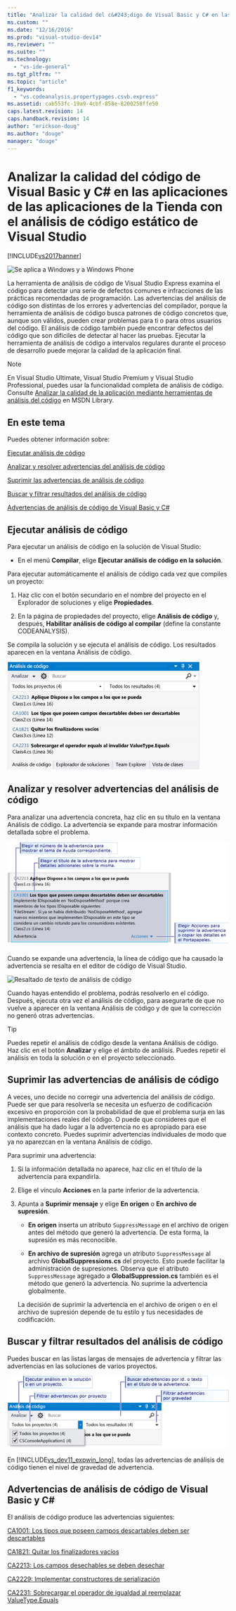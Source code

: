 ```yaml
---
title: "Analizar la calidad del c&#243;digo de Visual Basic y C# en las aplicaciones de las aplicaciones de la Tienda con el an&#225;lisis de c&#243;digo est&#225;tico de Visual Studio | Microsoft Docs"
ms.custom: ""
ms.date: "12/16/2016"
ms.prod: "visual-studio-dev14"
ms.reviewer: ""
ms.suite: ""
ms.technology: 
  - "vs-ide-general"
ms.tgt_pltfrm: ""
ms.topic: "article"
f1_keywords: 
  - "vs.codeanalysis.propertypages.csvb.express"
ms.assetid: cab553fc-19a9-4cbf-858e-8200258ffe50
caps.latest.revision: 14
caps.handback.revision: 14
author: "erickson-doug"
ms.author: "douge"
manager: "douge"
---
```

# Analizar la calidad del c&#243;digo de Visual Basic y C# en las aplicaciones de las aplicaciones de la Tienda con el an&#225;lisis de c&#243;digo est&#225;tico de Visual Studio
[!INCLUDE[vs2017banner](../code-quality/includes/vs2017banner.md)]

![Se aplica a Windows y a Windows Phone](../debugger/media/windows_and_phone_content.png "windows\_and\_phone\_content")  
  
 La herramienta de análisis de código de Visual Studio Express examina el código para detectar una serie de defectos comunes e infracciones de las prácticas recomendadas de programación.  Las advertencias del análisis de código son distintas de los errores y advertencias del compilador, porque la herramienta de análisis de código busca patrones de código concretos que, aunque son válidos, pueden crear problemas para ti o para otros usuarios del código.  El análisis de código también puede encontrar defectos del código que son difíciles de detectar al hacer las pruebas.  Ejecutar la herramienta de análisis de código a intervalos regulares durante el proceso de desarrollo puede mejorar la calidad de la aplicación final.  
  
> [!NOTE]
>  En Visual Studio Ultimate, Visual Studio Premium y Visual Studio Professional, puedes usar la funcionalidad completa de análisis de código.  Consulte [Analizar la calidad de la aplicación mediante herramientas de análisis del código](http://msdn.microsoft.com/es-es/library/dd264897.aspx) en MSDN Library.  
  
## En este tema  
 Puedes obtener información sobre:  
  
 [Ejecutar análisis de código](../test/analyze-visual-basic-and-csharp-code-quality-in-store-apps-using-visual-studio-static-code-analysis.md#BKMK_Run)  
  
 [Analizar y resolver advertencias del análisis de código](../test/analyze-visual-basic-and-csharp-code-quality-in-store-apps-using-visual-studio-static-code-analysis.md#BKMK_Analyze)  
  
 [Suprimir las advertencias de análisis de código](../test/analyze-visual-basic-and-csharp-code-quality-in-store-apps-using-visual-studio-static-code-analysis.md#BKMK_Suppress)  
  
 [Buscar y filtrar resultados del análisis de código](../test/analyze-visual-basic-and-csharp-code-quality-in-store-apps-using-visual-studio-static-code-analysis.md#BKMK_Search)  
  
 [Advertencias de análisis de código de Visual Basic y C#](../test/analyze-visual-basic-and-csharp-code-quality-in-store-apps-using-visual-studio-static-code-analysis.md#BKMK_Warnings)  
  
##  <a name="BKMK_Run"></a> Ejecutar análisis de código  
 Para ejecutar un análisis de código en la solución de Visual Studio:  
  
-   En el menú **Compilar**, elige **Ejecutar análisis de código en la solución**.  
  
 Para ejecutar automáticamente el análisis de código cada vez que compiles un proyecto:  
  
1.  Haz clic con el botón secundario en el nombre del proyecto en el Explorador de soluciones y elige **Propiedades**.  
  
2.  En la página de propiedades del proyecto, elige **Análisis de código** y, después, **Habilitar análisis de código al compilar** \(define la constante CODEANALYSIS\).  
  
 Se compila la solución y se ejecuta el análisis de código.  Los resultados aparecen en la ventana Análisis de código.  
  
 ![Ventana Análisis de código](../test/media/ca_managed_collapsed.png "CA\_Managed\_Collapsed")  
  
##  <a name="BKMK_Analyze"></a> Analizar y resolver advertencias del análisis de código  
 Para analizar una advertencia concreta, haz clic en su título en la ventana Análisis de código.  La advertencia se expande para mostrar información detallada sobre el problema.  
  
 ![Advertencia de análisis de código expandido](../test/media/ca_managed_callouts.png "CA\_Managed\_Callouts")  
  
 Cuando se expande una advertencia, la línea de código que ha causado la advertencia se resalta en el editor de código de Visual Studio.  
  
 ![Resaltado de texto de análisis de código](../test/media/ca_managed_sourceline.png "CA\_Managed\_SourceLine")  
  
 Cuando hayas entendido el problema, podrás resolverlo en el código.  Después, ejecuta otra vez el análisis de código, para asegurarte de que no vuelve a aparecer en la ventana Análisis de código y de que la corrección no generó otras advertencias.  
  
> [!TIP]
>  Puedes repetir el análisis de código desde la ventana Análisis de código.  Haz clic en el botón **Analizar** y elige el ámbito de análisis.  Puedes repetir el análisis en toda la solución o en el proyecto seleccionado.  
  
##  <a name="BKMK_Suppress"></a> Suprimir las advertencias de análisis de código  
 A veces, uno decide no corregir una advertencia del análisis de código.  Puede ser que para resolverla se necesita un esfuerzo de codificación excesivo en proporción con la probabilidad de que el problema surja en las implementaciones reales del código.  O puede que consideres que el análisis que ha dado lugar a la advertencia no es apropiado para ese contexto concreto.  Puedes suprimir advertencias individuales de modo que ya no aparezcan en la ventana Análisis de código.  
  
 Para suprimir una advertencia:  
  
1.  Si la información detallada no aparece, haz clic en el título de la advertencia para expandirla.  
  
2.  Elige el vínculo **Acciones** en la parte inferior de la advertencia.  
  
3.  Apunta a **Suprimir mensaje** y elige **En origen** o **En archivo de supresión**.  
  
    -   **En origen** inserta un atributo `SuppressMessage` en el archivo de origen antes del método que generó la advertencia.  De esta forma, la supresión es más reconocible.  
  
    -   **En archivo de supresión** agrega un atributo `SuppressMessage` al archivo **GlobalSuppressions.cs** del proyecto.  Esto puede facilitar la administración de supresiones.  Observa que el atributo `SuppressMessage` agregado a **GlobalSuppression.cs** también es el método que generó la advertencia.  No suprime la advertencia globalmente.  
  
     La decisión de suprimir la advertencia en el archivo de origen o en el archivo de supresión depende de tu estilo y tus necesidades de codificación.  
  
##  <a name="BKMK_Search"></a> Buscar y filtrar resultados del análisis de código  
 Puedes buscar en las listas largas de mensajes de advertencia y filtrar las advertencias en las soluciones de varios proyectos.  
  
 ![Buscar y filtrar la ventana de análisis de código](../test/media/ca_searchfilter.png "CA\_SearchFilter")  
  
 En [!INCLUDE[vs_dev11_expwin_long](../porting/includes/vs_dev11_expwin_long_md.md)], todas las advertencias de análisis de código tienen el nivel de gravedad de advertencia.  
  
##  <a name="BKMK_Warnings"></a> Advertencias de análisis de código de Visual Basic y C\#  
 El análisis de código produce las advertencias siguientes:  
  
 [CA1001: Los tipos que poseen campos descartables deben ser descartables](http://msdn.microsoft.com/library/ms182172.aspx)  
  
 [CA1821: Quitar los finalizadores vacíos](http://msdn.microsoft.com/library/bb264476.aspx)  
  
 [CA2213: Los campos desechables se deben desechar](http://msdn.microsoft.com/library/ms182328.aspx)  
  
 [CA2229: Implementar constructores de serialización](http://msdn.microsoft.com/library/ms182343.aspx)  
  
 [CA2231: Sobrecargar el operador de igualdad al reemplazar ValueType.Equals](http://msdn.microsoft.com/library/ms182359.aspx)